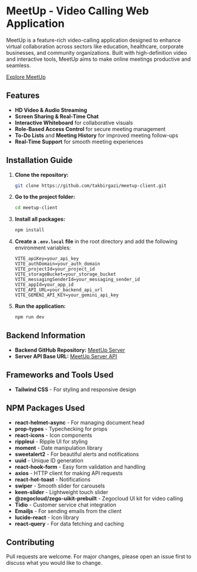 # MeetUp - Video Calling Web Application

MeetUp is a feature-rich video-calling application designed to enhance virtual collaboration across sectors like education, healthcare, corporate businesses, and community organizations. Built with high-definition video and interactive tools, MeetUp aims to make online meetings productive and seamless.

[Explore MeetUp](https://meetup-d48c4.web.app)

## Features
- **HD Video & Audio Streaming**
- **Screen Sharing & Real-Time Chat**
- **Interactive Whiteboard** for collaborative visuals
- **Role-Based Access Control** for secure meeting management
- **To-Do Lists** and **Meeting History** for improved meeting follow-ups
- **Real-Time Support** for smooth meeting experiences

## Installation Guide

1. **Clone the repository:**
    ```bash
    git clone https://github.com/takbirgazi/meetup-client.git
    ```

2. **Go to the project folder:**
    ```bash
    cd meetup-client 
    ```

3. **Install all packages:**
    ```bash
    npm install 
    ```

4. **Create a `.env.local` file** in the root directory and add the following environment variables:
    ```plaintext
    VITE_apiKey=your_api_key
    VITE_authDomain=your_auth_domain
    VITE_projectId=your_project_id
    VITE_storageBucket=your_storage_bucket
    VITE_messagingSenderId=your_messaging_sender_id
    VITE_appId=your_app_id
    VITE_API_URL=your_backend_api_url
    VITE_GEMENI_API_KEY=your_gemini_api_key
    ```

5. **Run the application:**
    ```bash
    npm run dev
    ```

## Backend Information
- **Backend GitHub Repository:** [MeetUp Server](https://github.com/takbirgazi/meetup-server)
- **Server API Base URL:** [MeetUp Server API](https://meetup-server-nine.vercel.app/)

## Frameworks and Tools Used
- **Tailwind CSS** - For styling and responsive design

## NPM Packages Used

- **react-helmet-async** - For managing document head
- **prop-types** - Typechecking for props
- **react-icons** - Icon components
- **rippleui** - Ripple UI for styling
- **moment** - Date manipulation library
- **sweetalert2** - For beautiful alerts and notifications
- **uuid** - Unique ID generation
- **react-hook-form** - Easy form validation and handling
- **axios** - HTTP client for making API requests
- **react-hot-toast** - Notifications
- **swiper** - Smooth slider for carousels
- **keen-slider** - Lightweight touch slider
- **@zegocloud/zego-uikit-prebuilt** - Zegocloud UI kit for video calling
- **Tidio** - Customer service chat integration
- **Emailjs** - For sending emails from the client
- **lucide-react** - Icon library
- **react-query** - For data fetching and caching

## Contributing
Pull requests are welcome. For major changes, please open an issue first to discuss what you would like to change.
